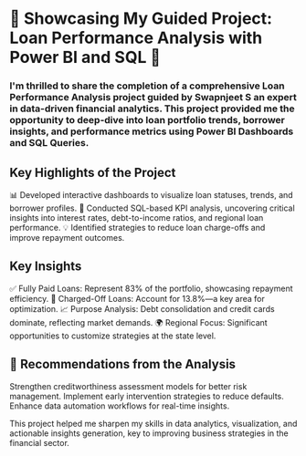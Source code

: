 # 🌟 Showcasing My Guided Project: Loan Performance Analysis with Power BI and SQL 🌟
### I'm thrilled to share the completion of a comprehensive Loan Performance Analysis project guided by Swapnjeet S an expert in data-driven financial analytics. This project provided me the opportunity to deep-dive into loan portfolio trends, borrower insights, and performance metrics using Power BI Dashboards and SQL Queries.

## Key Highlights of the Project
📊 Developed interactive dashboards to visualize loan statuses, trends, and borrower profiles.
🧮 Conducted SQL-based KPI analysis, uncovering critical insights into interest rates, debt-to-income ratios, and regional loan performance.
💡 Identified strategies to reduce loan charge-offs and improve repayment outcomes.

## Key Insights
✅ Fully Paid Loans: Represent 83% of the portfolio, showcasing repayment efficiency.
🚨 Charged-Off Loans: Account for 13.8%—a key area for optimization.
📈 Purpose Analysis: Debt consolidation and credit cards dominate, reflecting market demands.
🌍 Regional Focus: 
Significant opportunities to customize strategies at the state level.

## 📌 Recommendations from the Analysis
Strengthen creditworthiness assessment models for better risk management.
Implement early intervention strategies to reduce defaults.
Enhance data automation workflows for real-time insights.

This project helped me sharpen my skills in data analytics, visualization, and actionable insights generation, key to improving business strategies in the financial sector.
